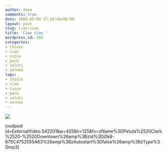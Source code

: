 ```yaml
---
author: dema
comments: true
date: 2008-05-09 17:10:41+00:00
layout: post
slug: ciao-ciao
title: 'Ciao ciao '
wordpress_id: 203
categories:
- chicco
- ciao
- cuzco
- perù
- saluti
- serena
tags:
- chicco
- ciao
- cuzco
- perù
- saluti
- serena
---
```


[![](http://dema.tv/wp-content/uploads/2008/05/ciaociao1.jpg)](http://dema.tv/wp-content/uploads/2008/05/ciaociao1.jpg)

[vodpod id=ExternalVideo.542201&w=425&h=125&fv=zName%3DPetula%2520Clark%2520-%2520Downtown%26amp%3BzId%3Dj0k8-675C4752555A63%26amp%3BzAutostart%3Dfalse%26amp%3BzType%3Dmp3]

